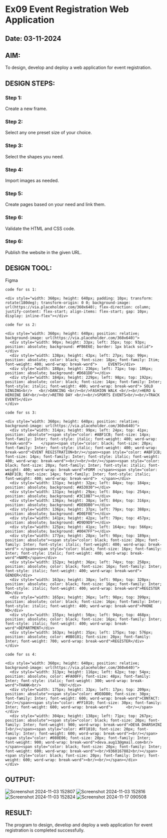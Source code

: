 # Ex09 Event Registration Web Application
## Date: 03-11-2024

## AIM:
To design, develop and deploy a web application for event registration.

## DESIGN STEPS:

### Step 1:
Create a new frame.

### Step 2:
Select any one preset size of your choice.

### Step 3:
Select the shapes you need.

### Step 4:
Import images as needed.

### Step 5:
Create pages based on your need and link them.

### Step 6:

Validate the HTML and CSS code.

### Step 6:

Publish the website in the given URL.

## DESIGN TOOL:
Figma
```
code for ss 1:

<div style="width: 360px; height: 640px; padding: 10px; transform: rotate(180deg); transform-origin: 0 0; background-image: url(https://via.placeholder.com/360x640); flex-direction: column; justify-content: flex-start; align-items: flex-start; gap: 10px; display: inline-flex"></div>

code for ss 2:

<div style="width: 360px; height: 640px; position: relative; background-image: url(https://via.placeholder.com/360x640)">
  <div style="width: 90px; height: 33px; left: 35px; top: 93px; position: absolute; background: #FB6E6E; border: 1px black solid"></div>
  <div style="width: 138px; height: 43px; left: 27px; top: 99px; position: absolute; color: black; font-size: 18px; font-family: Itim; font-weight: 400; word-wrap: break-word">     EVENTS</div>
  <div style="width: 188px; height: 236px; left: 71px; top: 186px; position: absolute; background: #D681DD"></div>
  <div style="width: 184px; height: 229px; left: 98px; top: 192px; position: absolute; color: black; font-size: 14px; font-family: Inter; font-style: italic; font-weight: 400; word-wrap: break-word"> SOLO SINGING<br/>   <br/>DANCING <br/><br/>FASHION WALK <br/><br/>HERO & HEROINE DAY<br/><br/>RETRO DAY <br/><br/>SPORTS EVENTS<br/><br/>TRACK EVENTS</div>
</div>

code for ss 3:

<div style="width: 360px; height: 640px; position: relative; background-image: url(https://via.placeholder.com/360x640)">
  <div style="width: 314px; height: 99px; left: 24px; top: 41px; position: absolute"><span style="color: #ABF1CB; font-size: 14px; font-family: Inter; font-style: italic; font-weight: 400; word-wrap: break-word">    </span><span style="color: black; font-size: 20px; font-family: Inter; font-style: italic; font-weight: 400; word-wrap: break-word">EVENT REGISTRATION<br/></span><span style="color: #ABF1CB; font-size: 14px; font-family: Inter; font-style: italic; font-weight: 400; word-wrap: break-word"><br/><br/><br/></span><span style="color: black; font-size: 20px; font-family: Inter; font-style: italic; font-weight: 400; word-wrap: break-word">FORM :</span><span style="color: #ABF1CB; font-size: 14px; font-family: Inter; font-style: italic; font-weight: 400; word-wrap: break-word">  </span></div>
  <div style="width: 131px; height: 32px; left: 84px; top: 184px; position: absolute; background: #A53030"></div>
  <div style="width: 131px; height: 29px; left: 84px; top: 254px; position: absolute; background: #3C10B7"></div>
  <div style="width: 136px; height: 38px; left: 84px; top: 316px; position: absolute; background: #DE0DB0"></div>
  <div style="width: 136px; height: 37px; left: 79px; top: 388px; position: absolute; background: #D0EF0E"></div>
  <div style="width: 141px; height: 42px; left: 79px; top: 457px; position: absolute; background: #D9D9D9"></div>
  <div style="width: 125px; height: 41px; left: 164px; top: 566px; position: absolute; background: #0047FF"></div>
  <div style="width: 177px; height: 28px; left: 98px; top: 189px; position: absolute"><span style="color: black; font-size: 20px; font-family: Inter; font-style: italic; font-weight: 400; word-wrap: break-word"> </span><span style="color: black; font-size: 16px; font-family: Inter; font-style: italic; font-weight: 400; word-wrap: break-word">NAME</span></div>
  <div style="width: 152px; height: 36px; left: 74px; top: 258px; position: absolute; color: black; font-size: 16px; font-family: Inter; font-style: italic; font-weight: 400; word-wrap: break-word">      GENDER</div>
  <div style="width: 163px; height: 38px; left: 98px; top: 320px; position: absolute; color: black; font-size: 16px; font-family: Inter; font-style: italic; font-weight: 400; word-wrap: break-word">REGISTER NO</div>
  <div style="width: 165px; height: 36px; left: 98px; top: 399px; position: absolute; color: black; font-size: 16px; font-family: Inter; font-style: italic; font-weight: 400; word-wrap: break-word">PHONE NO</div>
  <div style="width: 155px; height: 50px; left: 94px; top: 468px; position: absolute; color: black; font-size: 16px; font-family: Inter; font-style: italic; font-weight: 400; word-wrap: break-word">DEPARTMENT</div>
  <div style="width: 163px; height: 35px; left: 175px; top: 576px; position: absolute; color: #0B0101; font-size: 20px; font-family: Inter; font-weight: 700; word-wrap: break-word">REGISTER</div>
</div>

code for ss 4:

<div style="width: 360px; height: 640px; position: relative; background-image: url(https://via.placeholder.com/360x640)">
  <div style="width: 313px; height: 116px; left: 62px; top: 54px; position: absolute; color: #FA00FF; font-size: 48px; font-family: Inter; font-style: italic; font-weight: 300; word-wrap: break-word">THANK<br/>        YOU!</div>
  <div style="width: 175px; height: 33px; left: 17px; top: 209px; position: absolute"><span style="color: #DE0DB0; font-size: 30px; font-family: Inter; font-weight: 600; word-wrap: break-word">C0NTACT:<br/></span><span style="color: #FF1010; font-size: 30px; font-family: Inter; font-weight: 600; word-wrap: break-word">      <br/></span></div>
  <div style="width: 304px; height: 138px; left: 71px; top: 267px; position: absolute"><span style="color: black; font-size: 20px; font-family: Inter; font-weight: 900; word-wrap: break-word">DEVA DHARSHINI I<br/></span><span style="color: #FF1010; font-size: 20px; font-family: Inter; font-weight: 600; word-wrap: break-word"><br/></span><span style="color: #080E06; font-size: 20px; font-family: Inter; font-weight: 900; word-wrap: break-word">deva.aug13@gmail.com<br/></span><span style="color: black; font-size: 20px; font-family: Inter; font-weight: 600; word-wrap: break-word"><br/>9360167882<br/></span><span style="color: black; font-size: 20px; font-family: Inter; font-weight: 600; word-wrap: break-word"><br/><br/></span></div>
</div>
```
## OUTPUT:
![Screenshot 2024-11-03 152807](https://github.com/user-attachments/assets/ed64e419-5539-4c71-ad50-b3845c0ffba0)
![Screenshot 2024-11-03 152816](https://github.com/user-attachments/assets/557322d5-5490-4eb8-83a5-bd76fb1c3053)
![Screenshot 2024-11-03 152824](https://github.com/user-attachments/assets/980fcc93-bdf4-41cc-bba4-4297eddc6524)
![Screenshot 2024-11-17 090508](https://github.com/user-attachments/assets/bc64f0f4-d3c9-450c-9eec-5e943130c4cc)



## RESULT:
The program to design, develop and deploy a web application for event registration is completed successfully.
